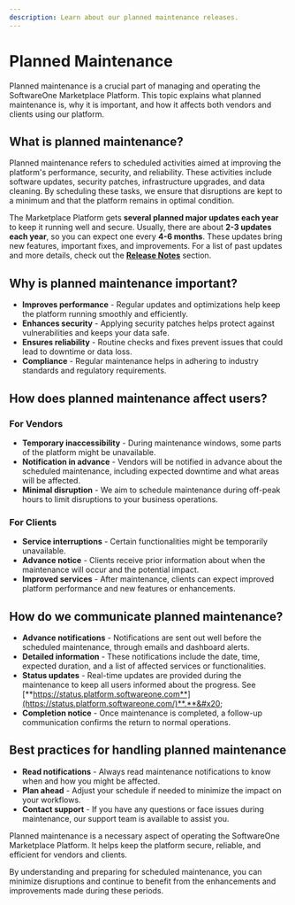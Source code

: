 ```yaml
---
description: Learn about our planned maintenance releases.
---
```


# Planned Maintenance

Planned maintenance is a crucial part of managing and operating the SoftwareOne Marketplace Platform. This topic explains what planned maintenance is, why it is important, and how it affects both vendors and clients using our platform.

## **What is planned maintenance?**

Planned maintenance refers to scheduled activities aimed at improving the platform's performance, security, and reliability. These activities include software updates, security patches, infrastructure upgrades, and data cleaning. By scheduling these tasks, we ensure that disruptions are kept to a minimum and that the platform remains in optimal condition.

The Marketplace Platform gets **several planned major updates each year** to keep it running well and secure. Usually, there are about **2-3 updates each year**, so you can expect one every **4-6 months**. These updates bring new features, important fixes, and improvements. For a list of past updates and more details, check out the [**Release Notes**](release-notes/) section.

## **Why is planned maintenance important?**

* **Improves performance** - Regular updates and optimizations help keep the platform running smoothly and efficiently.
* **Enhances security** - Applying security patches helps protect against vulnerabilities and keeps your data safe.
* **Ensures reliability** - Routine checks and fixes prevent issues that could lead to downtime or data loss.
* **Compliance** - Regular maintenance helps in adhering to industry standards and regulatory requirements.

## **How does planned maintenance affect users?**

### **For Vendors**

* **Temporary inaccessibility** - During maintenance windows, some parts of the platform might be unavailable.
* **Notification in advance** - Vendors will be notified in advance about the scheduled maintenance, including expected downtime and what areas will be affected.
* **Minimal disruption** - We aim to schedule maintenance during off-peak hours to limit disruptions to your business operations.

### **For Clients**

* **Service interruptions** - Certain functionalities might be temporarily unavailable.
* **Advance notice** - Clients receive prior information about when the maintenance will occur and the potential impact.
* **Improved services** - After maintenance, clients can expect improved platform performance and new features or enhancements.

## **How do we communicate planned maintenance?**

* **Advance notifications** - Notifications are sent out well before the scheduled maintenance, through emails and dashboard alerts.
* **Detailed information** - These notifications include the date, time, expected duration, and a list of affected services or functionalities.
* **Status updates** - Real-time updates are provided during the maintenance to keep all users informed about the progress. See [**https://status.platform.softwareone.com**](https://status.platform.softwareone.com/)**.**&#x20;
* **Completion notice** - Once maintenance is completed, a follow-up communication confirms the return to normal operations.

## **Best practices for handling planned maintenance**

* **Read notifications** - Always read maintenance notifications to know when and how you might be affected.
* **Plan ahead** - Adjust your schedule if needed to minimize the impact on your workflows.
* **Contact support** - If you have any questions or face issues during maintenance, our support team is available to assist you.

Planned maintenance is a necessary aspect of operating the SoftwareOne Marketplace Platform. It helps keep the platform secure, reliable, and efficient for vendors and clients.&#x20;

By understanding and preparing for scheduled maintenance, you can minimize disruptions and continue to benefit from the enhancements and improvements made during these periods.
